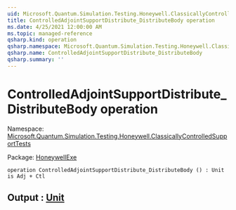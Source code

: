 ```yaml
---
uid: Microsoft.Quantum.Simulation.Testing.Honeywell.ClassicallyControlledSupportTests.ControlledAdjointSupportDistribute_DistributeBody
title: ControlledAdjointSupportDistribute_DistributeBody operation
ms.date: 4/25/2021 12:00:00 AM
ms.topic: managed-reference
qsharp.kind: operation
qsharp.namespace: Microsoft.Quantum.Simulation.Testing.Honeywell.ClassicallyControlledSupportTests
qsharp.name: ControlledAdjointSupportDistribute_DistributeBody
qsharp.summary: ''
---
```


# ControlledAdjointSupportDistribute_DistributeBody operation

Namespace: [Microsoft.Quantum.Simulation.Testing.Honeywell.ClassicallyControlledSupportTests](xref:Microsoft.Quantum.Simulation.Testing.Honeywell.ClassicallyControlledSupportTests)

Package: [HoneywellExe](https://nuget.org/packages/HoneywellExe)




```qsharp
operation ControlledAdjointSupportDistribute_DistributeBody () : Unit is Adj + Ctl
```


## Output : [Unit](xref:microsoft.quantum.qsharp.valueliterals#unit-literal)

